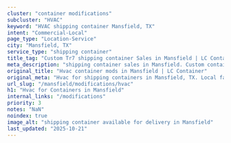 ```yaml
---
cluster: "container modifications"
subcluster: "HVAC"
keyword: "HVAC shipping container Mansfield, TX"
intent: "Commercial-Local"
page_type: "Location-Service"
city: "Mansfield, TX"
service_type: "shipping container"
title_tag: "Custom Tr7 shipping container Sales in Mansfield | LC Container"
meta_description: "shipping container sales in Mansfield. Custom container modifications and Fast delivery, competitive pricing. Serving modifications area. Quote ID: CA6. Call (214) 524-4168 for your free quote today."
original_title: "Hvac container mods in Mansfield | LC Container"
original_meta: "Hvac for shipping containers in Mansfield, TX. Local fabrication & pro install. LC Container — Since 2003. Get a quote."
url_slug: "/mansfield/modifications/hvac"
h1: "Hvac for Containers in Mansfield"
internal_links: "/modifications"
priority: 3
notes: "NaN"
noindex: true
image_alt: "shipping container available for delivery in Mansfield"
last_updated: "2025-10-21"
---
```


<!-- TODO: Add unique city/inventory copy, images, and internal links here. -->
